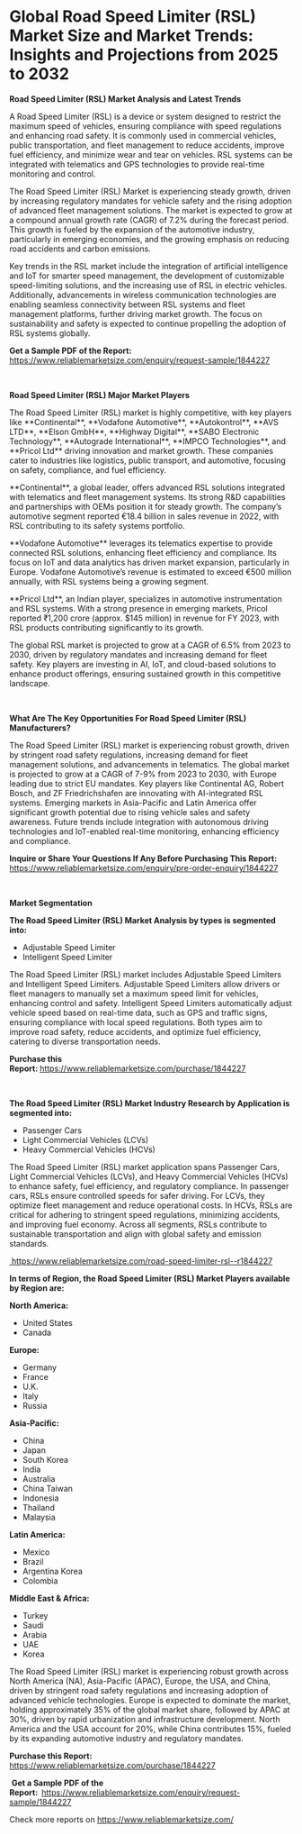 <p><h1>Global Road Speed Limiter (RSL) Market Size and Market Trends: Insights and Projections from 2025 to 2032</h1></p><p><strong>Road Speed Limiter (RSL) Market Analysis and Latest Trends</strong></p>
<p><p>A Road Speed Limiter (RSL) is a device or system designed to restrict the maximum speed of vehicles, ensuring compliance with speed regulations and enhancing road safety. It is commonly used in commercial vehicles, public transportation, and fleet management to reduce accidents, improve fuel efficiency, and minimize wear and tear on vehicles. RSL systems can be integrated with telematics and GPS technologies to provide real-time monitoring and control.</p><p>The Road Speed Limiter (RSL) Market is experiencing steady growth, driven by increasing regulatory mandates for vehicle safety and the rising adoption of advanced fleet management solutions. The market is expected to grow at a compound annual growth rate (CAGR) of 7.2% during the forecast period. This growth is fueled by the expansion of the automotive industry, particularly in emerging economies, and the growing emphasis on reducing road accidents and carbon emissions.</p><p>Key trends in the RSL market include the integration of artificial intelligence and IoT for smarter speed management, the development of customizable speed-limiting solutions, and the increasing use of RSL in electric vehicles. Additionally, advancements in wireless communication technologies are enabling seamless connectivity between RSL systems and fleet management platforms, further driving market growth. The focus on sustainability and safety is expected to continue propelling the adoption of RSL systems globally.</p></p>
<p><strong>Get a Sample PDF of the Report:&nbsp;</strong> <a href="https://www.reliablemarketsize.com/enquiry/request-sample/1844227?utm_campaign=1197&utm_medium=2&utm_source=Github&utm_content=ia&utm_term=24012025&utm_id=road-speed-limiter-rsl">https://www.reliablemarketsize.com/enquiry/request-sample/1844227</a></p>
<p>&nbsp;</p>
<p><strong>Road Speed Limiter (RSL) Major Market Players</strong></p>
<p><p>The Road Speed Limiter (RSL) market is highly competitive, with key players like **Continental**, **Vodafone Automotive**, **Autokontrol**, **AVS LTD**, **Elson GmbH**, **Highway Digital**, **SABO Electronic Technology**, **Autograde International**, **IMPCO Technologies**, and **Pricol Ltd** driving innovation and market growth. These companies cater to industries like logistics, public transport, and automotive, focusing on safety, compliance, and fuel efficiency.</p><p>**Continental**, a global leader, offers advanced RSL solutions integrated with telematics and fleet management systems. Its strong R&D capabilities and partnerships with OEMs position it for steady growth. The company’s automotive segment reported €18.4 billion in sales revenue in 2022, with RSL contributing to its safety systems portfolio.</p><p>**Vodafone Automotive** leverages its telematics expertise to provide connected RSL solutions, enhancing fleet efficiency and compliance. Its focus on IoT and data analytics has driven market expansion, particularly in Europe. Vodafone Automotive’s revenue is estimated to exceed €500 million annually, with RSL systems being a growing segment.</p><p>**Pricol Ltd**, an Indian player, specializes in automotive instrumentation and RSL systems. With a strong presence in emerging markets, Pricol reported ₹1,200 crore (approx. $145 million) in revenue for FY 2023, with RSL products contributing significantly to its growth.</p><p>The global RSL market is projected to grow at a CAGR of 6.5% from 2023 to 2030, driven by regulatory mandates and increasing demand for fleet safety. Key players are investing in AI, IoT, and cloud-based solutions to enhance product offerings, ensuring sustained growth in this competitive landscape.</p></p>
<p>&nbsp;</p>
<p><strong>What Are The Key Opportunities For Road Speed Limiter (RSL) Manufacturers?</strong></p>
<p><p>The Road Speed Limiter (RSL) market is experiencing robust growth, driven by stringent road safety regulations, increasing demand for fleet management solutions, and advancements in telematics. The global market is projected to grow at a CAGR of 7-9% from 2023 to 2030, with Europe leading due to strict EU mandates. Key players like Continental AG, Robert Bosch, and ZF Friedrichshafen are innovating with AI-integrated RSL systems. Emerging markets in Asia-Pacific and Latin America offer significant growth potential due to rising vehicle sales and safety awareness. Future trends include integration with autonomous driving technologies and IoT-enabled real-time monitoring, enhancing efficiency and compliance.</p></p>
<p><strong>Inquire or Share Your Questions If Any Before Purchasing This Report:</strong> <a href="https://www.reliablemarketsize.com/enquiry/pre-order-enquiry/1844227?utm_campaign=1197&utm_medium=2&utm_source=Github&utm_content=ia&utm_term=24012025&utm_id=road-speed-limiter-rsl">https://www.reliablemarketsize.com/enquiry/pre-order-enquiry/1844227</a></p>
<p>&nbsp;</p>
<p><strong>Market Segmentation</strong></p>
<p><strong>The Road Speed Limiter (RSL) Market Analysis by types is segmented into:</strong></p>
<p><ul><li>Adjustable Speed Limiter</li><li>Intelligent Speed Limiter</li></ul></p>
<p><p>The Road Speed Limiter (RSL) market includes Adjustable Speed Limiters and Intelligent Speed Limiters. Adjustable Speed Limiters allow drivers or fleet managers to manually set a maximum speed limit for vehicles, enhancing control and safety. Intelligent Speed Limiters automatically adjust vehicle speed based on real-time data, such as GPS and traffic signs, ensuring compliance with local speed regulations. Both types aim to improve road safety, reduce accidents, and optimize fuel efficiency, catering to diverse transportation needs.</p></p>
<p><strong>Purchase this Report:&nbsp;</strong><a href="https://www.reliablemarketsize.com/purchase/1844227?utm_campaign=1197&utm_medium=2&utm_source=Github&utm_content=ia&utm_term=24012025&utm_id=road-speed-limiter-rsl">https://www.reliablemarketsize.com/purchase/1844227</a></p>
<p>&nbsp;</p>
<p><strong>The Road Speed Limiter (RSL) Market Industry Research by Application is segmented into:</strong></p>
<p><ul><li>Passenger Cars</li><li>Light Commercial Vehicles (LCVs)</li><li>Heavy Commercial Vehicles (HCVs)</li></ul></p>
<p><p>The Road Speed Limiter (RSL) market application spans Passenger Cars, Light Commercial Vehicles (LCVs), and Heavy Commercial Vehicles (HCVs) to enhance safety, fuel efficiency, and regulatory compliance. In passenger cars, RSLs ensure controlled speeds for safer driving. For LCVs, they optimize fleet management and reduce operational costs. In HCVs, RSLs are critical for adhering to stringent speed regulations, minimizing accidents, and improving fuel economy. Across all segments, RSLs contribute to sustainable transportation and align with global safety and emission standards.</p></p>
<p><a href="https://www.reliablemarketsize.com/road-speed-limiter-rsl--r1844227?utm_campaign=1197&utm_medium=2&utm_source=Github&utm_content=ia&utm_term=24012025&utm_id=road-speed-limiter-rsl">&nbsp;https://www.reliablemarketsize.com/road-speed-limiter-rsl--r1844227</a></p>
<p><strong>In terms of Region, the Road Speed Limiter (RSL) Market Players available by Region are:</strong></p>
<p>
    <p> <strong> North America: </strong>
        <ul>
            <li>United States</li>
            <li>Canada</li>
        </ul>
        </p> 
    <p> <strong> Europe: </strong>
        <ul>
            <li>Germany</li>
            <li>France</li>
            <li>U.K.</li>
            <li>Italy</li>
            <li>Russia</li>
        </ul>
        </p> 
    <p> <strong> Asia-Pacific: </strong>
        <ul>
            <li>China</li>
            <li>Japan</li>
            <li>South Korea</li>
            <li>India</li>
            <li>Australia</li>
            <li>China Taiwan</li>
            <li>Indonesia</li>
            <li>Thailand</li>
            <li>Malaysia</li>
        </ul>
        </p> 
    <p> <strong> Latin America: </strong>
        <ul>
            <li>Mexico</li>
            <li>Brazil</li>
            <li>Argentina Korea</li>
            <li>Colombia</li>
        </ul>
        </p> 
    <p> <strong> Middle East & Africa: </strong>
        <ul>
            <li>Turkey</li>
            <li>Saudi</li>
            <li>Arabia</li>
            <li>UAE</li>
            <li>Korea</li>
        </ul>
    </p>
    </p>
<p><p>The Road Speed Limiter (RSL) market is experiencing robust growth across North America (NA), Asia-Pacific (APAC), Europe, the USA, and China, driven by stringent road safety regulations and increasing adoption of advanced vehicle technologies. Europe is expected to dominate the market, holding approximately 35% of the global market share, followed by APAC at 30%, driven by rapid urbanization and infrastructure development. North America and the USA account for 20%, while China contributes 15%, fueled by its expanding automotive industry and regulatory mandates.</p></p>
<p><strong>Purchase this Report: </strong><a href="https://www.reliablemarketsize.com/purchase/1844227?utm_campaign=1197&utm_medium=2&utm_source=Github&utm_content=ia&utm_term=24012025&utm_id=road-speed-limiter-rsl">https://www.reliablemarketsize.com/purchase/1844227</a></p>
<p>&nbsp;<strong>Get a Sample PDF of the Report:&nbsp;&nbsp;</strong><a href="https://www.reliablemarketsize.com/enquiry/request-sample/1844227?utm_campaign=1197&utm_medium=2&utm_source=Github&utm_content=ia&utm_term=24012025&utm_id=road-speed-limiter-rsl">https://www.reliablemarketsize.com/enquiry/request-sample/1844227</a></p>
<p><strong></strong></p>
<p>Check more reports on <a href="https://www.reliablemarketsize.com/?utm_campaign=1197&utm_medium=2&utm_source=Github&utm_content=ia&utm_term=24012025&utm_id=road-speed-limiter-rsl">https://www.reliablemarketsize.com/</a></p>